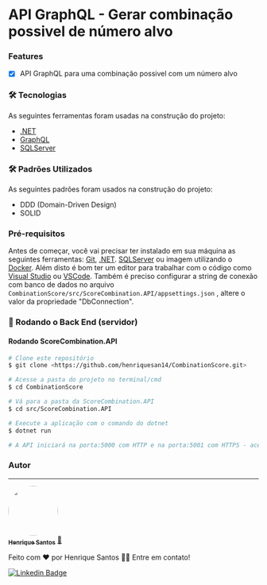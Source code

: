 # API GraphQL - Gerar combinação possivel de número alvo

### Features

- [x] API GraphQL para uma combinação possivel com um número alvo


### 🛠 Tecnologias

As seguintes ferramentas foram usadas na construção do projeto:
- [.NET](https://dotnet.microsoft.com/en-us/) 
- [GraphQL](https://graphql.org/)
- [SQLServer](https://www.microsoft.com/pt-br/sql-server/sql-server-2019)

### 🛠 Padrões Utilizados

As seguintes padrões foram usados na construção do projeto:
- DDD (Domain-Driven Design)
- SOLID

### Pré-requisitos

Antes de começar, você vai precisar ter instalado em sua máquina as seguintes ferramentas:
[Git](https://git-scm.com), [.NET](https://dotnet.microsoft.com/en-us/).
[SQLServer](https://www.microsoft.com/pt-br/sql-server/sql-server-2019) ou imagem utilizando o [Docker](https://www.docker.com/).
Além disto é bom ter um editor para trabalhar com o código como [Visual Studio](https://visualstudio.microsoft.com/pt-br/downloads/) ou [VSCode](https://code.visualstudio.com/).
Também é preciso configurar a string de conexão com banco de dados no arquivo `CombinationScore/src/ScoreCombination.API/appsettings.json` , altere o valor da propriedade "DbConnection".

### 🎲 Rodando o Back End (servidor)

#### Rodando ScoreCombination.API

```bash
# Clone este repositório
$ git clone <https://github.com/henriquesan14/CombinationScore.git>

# Acesse a pasta do projeto no terminal/cmd
$ cd CombinationScore

# Vá para a pasta da ScoreCombination.API
$ cd src/ScoreCombination.API

# Execute a aplicação com o comando do dotnet
$ dotnet run

# A API iniciará na porta:5000 com HTTP e na porta:5001 com HTTPS - acesse <http://localhost:5001>
```


### Autor
---

<a href="https://www.linkedin.com/in/henrique-san/">
 <img style="border-radius: 50%;" src="https://avatars.githubusercontent.com/u/33522361?v=4" width="100px;" alt=""/>
 <br />
 <sub><b>Henrique Santos</b></sub></a> <a href="https://www.linkedin.com/in/henrique-san/">🚀</a>


Feito com ❤️ por Henrique Santos 👋🏽 Entre em contato!

[![Linkedin Badge](https://img.shields.io/badge/-Henrique-blue?style=flat-square&logo=Linkedin&logoColor=white&link=https://www.linkedin.com/in/henrique-san/)](https://www.linkedin.com/in/henrique-san/) 
